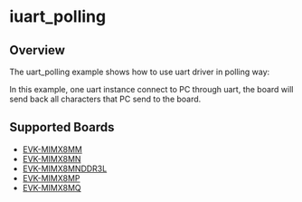 # iuart_polling

## Overview
The uart_polling example shows how to use uart driver in polling way:

In this example, one uart instance connect to PC through uart, the board will send back all characters that PC
send to the board.

## Supported Boards
- [EVK-MIMX8MM](../../../_boards/evkmimx8mm/driver_examples/uart/polling/example_board_readme.md)
- [EVK-MIMX8MN](../../../_boards/evkmimx8mn/driver_examples/uart/polling/example_board_readme.md)
- [EVK-MIMX8MNDDR3L](../../../_boards/evkmimx8mnddr3l/driver_examples/uart/polling/example_board_readme.md)
- [EVK-MIMX8MP](../../../_boards/evkmimx8mp/driver_examples/uart/polling/example_board_readme.md)
- [EVK-MIMX8MQ](../../../_boards/evkmimx8mq/driver_examples/uart/polling/example_board_readme.md)
